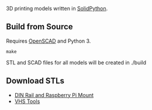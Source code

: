 3D printing models written in [SolidPython](https://github.com/SolidCode/SolidPython).

## Build from Source

Requires [OpenSCAD](https://www.openscad.org/) and Python 3.

    make

STL and SCAD files for all models will be created in ./build

## Download STLs

- [DIN Rail and Raspberry Pi Mount](https://www.thingiverse.com/thing:4144664)
- [VHS Tools](https://www.thingiverse.com/thing:4144702)
